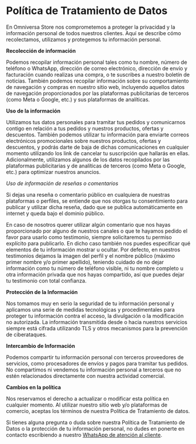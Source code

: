 # Política de Tratamiento de Datos

En Omniversa Store nos comprometemos a proteger la privacidad y la información personal de todos nuestros clientes. Aquí se describe cómo recolectamos, utilizamos y protegemos tu información personal.


**Recolección de información**

Podemos recopilar información personal tales como tu nombre, número de teléfono o WhatsApp, dirección de correo electrónico, dirección de envío y facturación cuando realizas una compra, o te suscribes a nuestro boletín de noticias. También podemos recopilar información sobre su comportamiento de navegación y compras en nuestro sitio web, incluyendo aquellos datos de navegación proporcionados por las plataformas publicitarias de terceros (como Meta o Google, etc.) y sus plataformas de analíticas.


**Uso de la información**

Utilizamos tus datos personales para tramitar tus pedidos y comunicarnos contigo en relación a tus pedidos y nuestros productos, ofertas y descuentos. También podemos utilizar tu información para enviarte correos electrónicos promocionales sobre nuestros productos, ofertas y descuentos, y podrás darte de baja de dichas comunicaciones en cualquier momento utilizando los link de cancelar tu suscripción que hallarás en ellas.
Adicionalmente, utilizamos algunos de los datos recopilados por las plataformas publicitarias y de analíticas de terceros (como Meta o Google, etc.) para optimizar nuestros anuncios.

*Uso de información de reseñas o comentarios*

Si dejas una reseña o comentario público en cualquiera de nuestras plataformas o perfiles, se entiende que nos otorgas tu consentimiento para publicar y utilizar dicha reseña, dado que se publica automáticamente en internet y queda bajo el dominio público.

En caso de nosotros querer utilizar algún comentario que nos hayas proporcionado por alguno de nuestros canales o que te hayamos pedido el favor para usarlo como testimonio, siempre solicitaremos tu permiso explícito para publicarlo. En dicho caso también nos puedes especificar qué elementos de tu información mostrar u ocultar. Por defecto, en nuestros testimonios dejamos la imagen del perfil y el nombre público (máximo primer nombre y/o primer apellido), teniendo cuidado de no dejar información como tu número de teléfono visible, ni tu nombre completo u otra información privada que nos hayas compartido, así que puedes dejar tu testimonio con total confianza.


**Protección de la Información**

Nos tomamos muy en serio la seguridad de tu información personal y aplicamos una serie de medidas tecnológicas y procedimentales para proteger tu información contra el acceso, la divulgación o la modificación no autorizada. La información transmitida desde o hacia nuestros servicios siempre está cifrada utilizando TLS y otros mecanismos para la prevención de ciberataques.


**Intercambio de Información**

Podemos compartir tu información personal con terceros proveedores de servicios, como procesadores de envíos y pagos para tramitar tus pedidos. No compartimos ni vendemos tu información personal a terceros que no estén relacionados directamente con nuestra actividad comercial.


**Cambios en la política**

Nos reservamos el derecho a actualizar o modificar esta política  en cualquier momento. Al utilizar nuestro sitio web y/o plataformas de comercio, aceptas los términos de nuestra Política de Tratamiento de datos.

Si tienes alguna pregunta o duda sobre nuestra Política de Tratamiento de Datos o la protección de tu información personal, no dudes en ponerte en contacto escribiendo a nuestro [WhatsApp de atención al cliente](https://mstr.ly/omniversa-tratamiento-de-datos-inquietudes).
